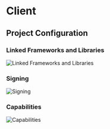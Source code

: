 # Client

## Project Configuration

### Linked Frameworks and Libraries

![Linked Frameworks and Libraries](https://cloud.githubusercontent.com/assets/1049693/20182495/3fc77758-a762-11e6-8d8b-a0f9bd232da6.png)

### Signing

![Signing](https://cloud.githubusercontent.com/assets/1049693/20052907/5e95ffbc-a4d6-11e6-92a8-6f5b8bd4f40b.png)

### Capabilities

![Capabilities](https://cloud.githubusercontent.com/assets/1049693/20052896/503a06ca-a4d6-11e6-9a9d-dec9708cafbc.png)